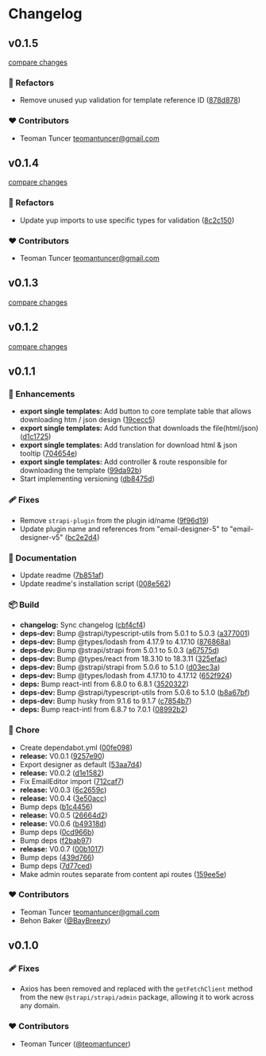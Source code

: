 # Changelog

## v0.1.5

[compare changes](https://github.com/teomantuncer/strapi-plugin-email-designer-v5/compare/v0.1.4...v0.1.5)

### 💅 Refactors

- Remove unused yup validation for template reference ID ([878d878](https://github.com/teomantuncer/strapi-plugin-email-designer-v5/commit/878d878))

### ❤️ Contributors

- Teoman Tuncer <teomantuncer@gmail.com>

## v0.1.4

[compare changes](https://github.com/teomantuncer/strapi-plugin-email-designer-v5/compare/v0.1.3...v0.1.4)

### 💅 Refactors

- Update yup imports to use specific types for validation ([8c2c150](https://github.com/teomantuncer/strapi-plugin-email-designer-v5/commit/8c2c150))

### ❤️ Contributors

- Teoman Tuncer <teomantuncer@gmail.com>

## v0.1.3

[compare changes](https://github.com/teomantuncer/strapi-plugin-email-designer-v5/compare/v0.1.2...v0.1.3)

## v0.1.2

[compare changes](https://github.com/teomantuncer/strapi-plugin-email-designer-v5/compare/v0.1.1...v0.1.2)

## v0.1.1

### 🚀 Enhancements

- **export single templates:** Add button to core template table that allows downloading htm / json design ([19cecc5](https://github.com/teomantuncer/strapi-plugin-email-designer-v5/commit/19cecc5))
- **export single templates:** Add function that downloads the file(html/json) ([d1c1725](https://github.com/teomantuncer/strapi-plugin-email-designer-v5/commit/d1c1725))
- **export single templates:** Add translation for download html & json tooltip ([704654e](https://github.com/teomantuncer/strapi-plugin-email-designer-v5/commit/704654e))
- **export single templates:** Add controller & route responsible for downloading the template ([99da92b](https://github.com/teomantuncer/strapi-plugin-email-designer-v5/commit/99da92b))
- Start implementing versioning ([db8475d](https://github.com/teomantuncer/strapi-plugin-email-designer-v5/commit/db8475d))

### 🩹 Fixes

- Remove `strapi-plugin` from the plugin id/name ([9f96d19](https://github.com/teomantuncer/strapi-plugin-email-designer-v5/commit/9f96d19))
- Update plugin name and references from "email-designer-5" to "email-designer-v5" ([bc2e2d4](https://github.com/teomantuncer/strapi-plugin-email-designer-v5/commit/bc2e2d4))

### 📖 Documentation

- Update readme ([7b851af](https://github.com/teomantuncer/strapi-plugin-email-designer-v5/commit/7b851af))
- Update readme's installation script ([008e562](https://github.com/teomantuncer/strapi-plugin-email-designer-v5/commit/008e562))

### 📦 Build

- **changelog:** Sync changelog ([cbf4cf4](https://github.com/teomantuncer/strapi-plugin-email-designer-v5/commit/cbf4cf4))
- **deps-dev:** Bump @strapi/typescript-utils from 5.0.1 to 5.0.3 ([a377001](https://github.com/teomantuncer/strapi-plugin-email-designer-v5/commit/a377001))
- **deps-dev:** Bump @types/lodash from 4.17.9 to 4.17.10 ([876868a](https://github.com/teomantuncer/strapi-plugin-email-designer-v5/commit/876868a))
- **deps-dev:** Bump @strapi/strapi from 5.0.1 to 5.0.3 ([a67575d](https://github.com/teomantuncer/strapi-plugin-email-designer-v5/commit/a67575d))
- **deps-dev:** Bump @types/react from 18.3.10 to 18.3.11 ([325efac](https://github.com/teomantuncer/strapi-plugin-email-designer-v5/commit/325efac))
- **deps-dev:** Bump @strapi/strapi from 5.0.6 to 5.1.0 ([d03ec3a](https://github.com/teomantuncer/strapi-plugin-email-designer-v5/commit/d03ec3a))
- **deps-dev:** Bump @types/lodash from 4.17.10 to 4.17.12 ([652f924](https://github.com/teomantuncer/strapi-plugin-email-designer-v5/commit/652f924))
- **deps:** Bump react-intl from 6.8.0 to 6.8.1 ([3520322](https://github.com/teomantuncer/strapi-plugin-email-designer-v5/commit/3520322))
- **deps-dev:** Bump @strapi/typescript-utils from 5.0.6 to 5.1.0 ([b8a67bf](https://github.com/teomantuncer/strapi-plugin-email-designer-v5/commit/b8a67bf))
- **deps-dev:** Bump husky from 9.1.6 to 9.1.7 ([c7854b7](https://github.com/teomantuncer/strapi-plugin-email-designer-v5/commit/c7854b7))
- **deps:** Bump react-intl from 6.8.7 to 7.0.1 ([08992b2](https://github.com/teomantuncer/strapi-plugin-email-designer-v5/commit/08992b2))

### 🏡 Chore

- Create dependabot.yml ([00fe098](https://github.com/teomantuncer/strapi-plugin-email-designer-v5/commit/00fe098))
- **release:** V0.0.1 ([9257e90](https://github.com/teomantuncer/strapi-plugin-email-designer-v5/commit/9257e90))
- Export designer as default ([53aa7d4](https://github.com/teomantuncer/strapi-plugin-email-designer-v5/commit/53aa7d4))
- **release:** V0.0.2 ([d1e1582](https://github.com/teomantuncer/strapi-plugin-email-designer-v5/commit/d1e1582))
- Fix EmailEditor import ([712caf7](https://github.com/teomantuncer/strapi-plugin-email-designer-v5/commit/712caf7))
- **release:** V0.0.3 ([6c2659c](https://github.com/teomantuncer/strapi-plugin-email-designer-v5/commit/6c2659c))
- **release:** V0.0.4 ([3e50acc](https://github.com/teomantuncer/strapi-plugin-email-designer-v5/commit/3e50acc))
- Bump deps ([b1c4456](https://github.com/teomantuncer/strapi-plugin-email-designer-v5/commit/b1c4456))
- **release:** V0.0.5 ([26664d2](https://github.com/teomantuncer/strapi-plugin-email-designer-v5/commit/26664d2))
- **release:** V0.0.6 ([b49318d](https://github.com/teomantuncer/strapi-plugin-email-designer-v5/commit/b49318d))
- Bump deps ([0cd966b](https://github.com/teomantuncer/strapi-plugin-email-designer-v5/commit/0cd966b))
- Bump deps ([f2bab97](https://github.com/teomantuncer/strapi-plugin-email-designer-v5/commit/f2bab97))
- **release:** V0.0.7 ([00b1017](https://github.com/teomantuncer/strapi-plugin-email-designer-v5/commit/00b1017))
- Bump deps ([439d766](https://github.com/teomantuncer/strapi-plugin-email-designer-v5/commit/439d766))
- Bump deps ([7d77ced](https://github.com/teomantuncer/strapi-plugin-email-designer-v5/commit/7d77ced))
- Make admin routes separate from content api routes ([159ee5e](https://github.com/teomantuncer/strapi-plugin-email-designer-v5/commit/159ee5e))

### ❤️ Contributors

- Teoman Tuncer <teomantuncer@gmail.com>
- Behon Baker ([@BayBreezy](http://github.com/BayBreezy))

## v0.1.0

### 🩹 Fixes

- Axios has been removed and replaced with the `getFetchClient` method from the new `@strapi/strapi/admin` package, allowing it to work across any domain.

### ❤️ Contributors

- Teoman Tuncer ([@teomantuncer](http://github.com/teomantuncer))
